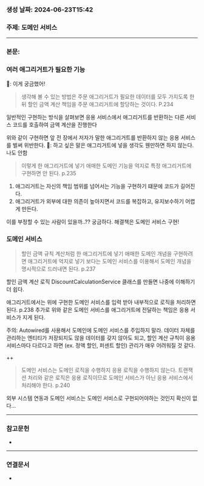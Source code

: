 ### 생성 날짜: 2024-06-23T15:42
### 주제: 도메인 서비스
---
### 본문:

### 여러 애그리거트가 필요한 기능
📗: 이게 궁금했어!

> 생각해 볼 수 있는 방법은 주문 애그리거트가 필요한 데이터를 모두 가지도록 한 뒤 할인 금액 계산 책임을 주문 애그리거트에 할당하는 것이다. P.234

일반적인 구현하는 방식을 살펴보면 응용 서비스에서 애그리거트를 반환하는 다른 서비스 코드를 호출하여 금액 계산을 진행한다

위와 같이 구현하면 앞 전 장에서 저자가 말한 애그리거트를 반환하지 않는 응용 서비스를 벌써 위반한다.
📕: 하고 싶은 말은 애그리거트에 넣을 생각도 웬만하면 하지 않는다. 나도 안함

> 이렇게 한 애그리거트에 넣기 애매한 도메인 기능을 억지로 특정 애그리거트에 구현하면 안 된다. p.235

1. 애그리거트는 자신의 책임 범위를 넘어서는 기능을 구현하기 떄문에 코드가 길어진다.
2. 애그리거트가 외부에 대한 의존이 높아지면서 코드를 복잡하고, 유지보수하기 어렵게 만든다.

이를 부정할 수 있는 사람이 있을까..?? 궁금하다.
해결책은 도메인 서비스 구현!

### 도메인 서비스
> 할인 금액 규칙 계산처럼 한 애그리거트에 넣기 애매한 도메인 개념을 구현하려면 애그리거트에 억지로 넣기 보다는 도메인 서비스를 이용해서 도메인 개념을 명시적으로 드러내면 된다. p.237

할인 금액 계산 로직 DiscountCalculationService 클래스를 만들면 나중에 이해하기 더 쉽다.

애그리거트에서는 위에 구현한 도메인 서비스를 입력 받아 내부적으로 로직을 처리하면 된다. p.238
추가로 위와 같은 도메인 서비스를 애그리거트에 전달하는 책임은 응용 서비스가 지게 된다.

주의: Autowired를 사용해서 도메인에 도메인 서비스를 주입하지 말라. 데이터 자체를 관리하는 엔티티가 저장되지도 않을 데이터를 갖지 않아도 되고, 할인 계산 규칙이 응용 서비스마다 다르다고 하면 (ex. 정액 할인, 퍼센트 할인) 관리가 매우 어려워질 것 같다.

++ 
> 도메인 서비스는 도메인 로직을 수행하지 응용 로직을 수행하지 않는다. 트랜잭션 처리와 같은 로직은 응용 로직이므로 도메인 서비스가 아닌 응용 서비스에서 처리해야 한다. p.240

외부 시스템 연동과 도메인 서비스는 도메인 서비스로 구현되어야하는 것인지 확신이 없다...


---
### 참고문헌
- 
---
### 연결문서
- 

